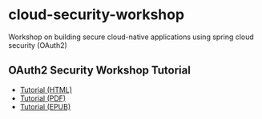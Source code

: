 # cloud-security-workshop
Workshop on building secure cloud-native applications using spring cloud security (OAuth2)

## OAuth2 Security Workshop Tutorial

* [Tutorial (HTML)](https://andifalk.github.io/cloud-security-workshop/)
* [Tutorial (PDF)](https://andifalk.github.io/cloud-security-workshop/docs/pdf/oauth2-tutorial.pdf)
* [Tutorial (EPUB)](https://andifalk.github.io/cloud-security-workshop/docs/epub3/oauth2-tutorial.epub)


